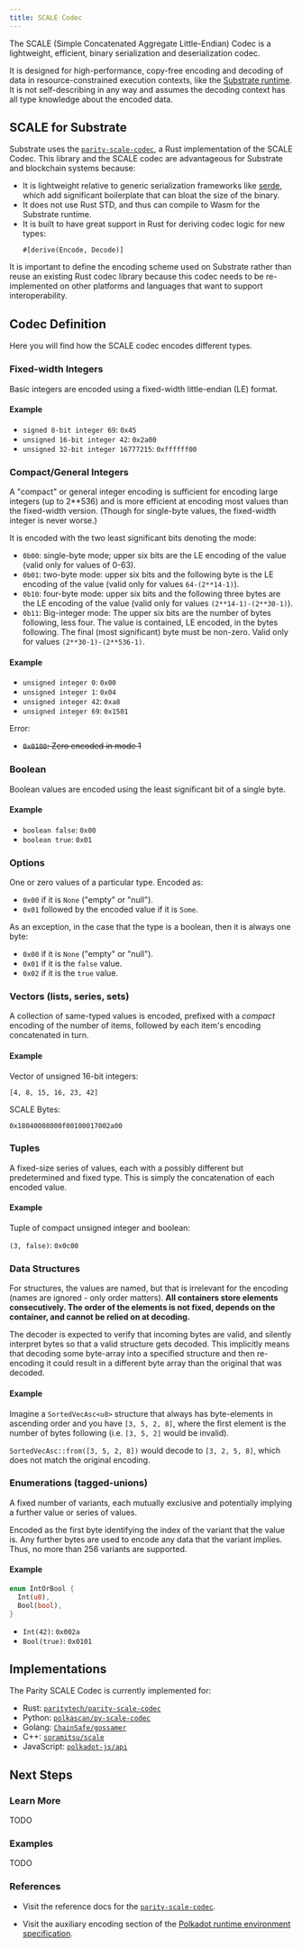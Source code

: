 ```yaml
---
title: SCALE Codec
---
```


The SCALE (Simple Concatenated Aggregate Little-Endian) Codec is a lightweight,
efficient, binary serialization and deserialization codec.

It is designed for high-performance, copy-free encoding and decoding of data in
resource-constrained execution contexts, like the [Substrate
runtime](conceptual/runtime/index.md). It is not self-describing in any way and
assumes the decoding context has all type knowledge about the encoded data.

## SCALE for Substrate

Substrate uses the
[`parity-scale-codec`](https://github.com/paritytech/parity-scale-codec), a Rust
implementation of the SCALE Codec. This library and the SCALE codec are
advantageous for Substrate and blockchain systems because:

* It is lightweight relative to generic serialization frameworks like
  [serde](https://serde.rs/), which add significant boilerplate that can bloat
  the size of the binary.
* It does not use Rust STD, and thus can compile to Wasm for the Substrate
  runtime.
* It is built to have great support in Rust for deriving codec logic for new
  types:
  ```
  #[derive(Encode, Decode)]
  ```

It is important to define the encoding scheme used on Substrate rather than
reuse an existing Rust codec library because this codec needs to be
re-implemented on other platforms and languages that want to support
interoperability.

## Codec Definition

Here you will find how the SCALE codec encodes different types.

### Fixed-width Integers

Basic integers are encoded using a fixed-width little-endian (LE) format.

#### Example

- `signed 8-bit integer 69`: `0x45`
- `unsigned 16-bit integer 42`: `0x2a00`
- `unsigned 32-bit integer 16777215`: `0xffffff00`

### Compact/General Integers

A "compact" or general integer encoding is sufficient for encoding large
integers (up to 2**536) and is more efficient at encoding most values than the
fixed-width version. (Though for single-byte values, the fixed-width integer is
never worse.)

It is encoded with the two least significant bits denoting the mode:

- `0b00`: single-byte mode; upper six bits are the LE encoding of the value
  (valid only for values of 0-63).
- `0b01`: two-byte mode: upper six bits and the following byte is the LE
  encoding of the value (valid only for values `64-(2**14-1)`).
- `0b10`: four-byte mode: upper six bits and the following three bytes are the
  LE encoding of the value (valid only for values `(2**14-1)-(2**30-1)`).
- `0b11`: Big-integer mode: The upper six bits are the number of bytes
  following, less four. The value is contained, LE encoded, in the bytes
  following. The final (most significant) byte must be non-zero. Valid only for
  values `(2**30-1)-(2**536-1)`.

#### Example

- `unsigned integer 0`: `0x00`
- `unsigned integer 1`: `0x04`
- `unsigned integer 42`: `0xa8`
- `unsigned integer 69`: `0x1501`

Error:

- ~~`0x0100`: Zero encoded in mode 1~~

### Boolean

Boolean values are encoded using the least significant bit of a single byte.

#### Example

- `boolean false`: `0x00`
- `boolean true`: `0x01`

### Options

One or zero values of a particular type. Encoded as:

- `0x00` if it is `None` ("empty" or "null").
- `0x01` followed by the encoded value if it is `Some`.

As an exception, in the case that the type is a boolean, then it is always one
byte:

- `0x00` if it is `None` ("empty" or "null").
- `0x01` if it is the `false` value.
- `0x02` if it is the `true` value.

### Vectors (lists, series, sets)

A collection of same-typed values is encoded, prefixed with a *compact* encoding
of the number of items, followed by each item's encoding concatenated in turn.

#### Example

Vector of unsigned 16-bit integers:

```
[4, 8, 15, 16, 23, 42]
```

SCALE Bytes:

```
0x18040008000f00100017002a00
```

### Tuples

A fixed-size series of values, each with a possibly different but predetermined
and fixed type. This is simply the concatenation of each encoded value. 

#### Example

Tuple of compact unsigned integer and boolean:

`(3, false)`: `0x0c00`

### Data Structures

For structures, the values are named, but that is irrelevant for the encoding (names are ignored - 
only order matters). **All containers store elements consecutively. The order of the elements is not 
fixed, depends on the container, and cannot be relied on at decoding.**

The decoder is expected to verify that incoming bytes are valid, and silently interpret bytes so 
that a valid structure gets decoded. This implicitly means that decoding some byte-array into a 
specified structure and then re-encoding it could result in a different byte array than the 
original that was decoded.

#### Example

Imagine a `SortedVecAsc<u8>` structure that always has byte-elements in ascending order and you 
have `[3, 5, 2, 8]`, where the first element is the number of bytes following (i.e. `[3, 5, 2]` 
would be invalid).

`SortedVecAsc::from([3, 5, 2, 8])` would decode to `[3, 2, 5, 8]`, which does not match the 
original encoding.

### Enumerations (tagged-unions)

A fixed number of variants, each mutually exclusive and potentially implying a
further value or series of values.

Encoded as the first byte identifying the index of the variant that the value
is. Any further bytes are used to encode any data that the variant implies.
Thus, no more than 256 variants are supported.

#### Example

```rust
enum IntOrBool {
  Int(u8),
  Bool(bool),
}
```

- `Int(42)`: `0x002a`
- `Bool(true)`: `0x0101`

## Implementations

The Parity SCALE Codec is currently implemented for:

* Rust:
  [`paritytech/parity-scale-codec`](https://github.com/paritytech/parity-scale-codec)
* Python:
  [`polkascan/py-scale-codec`](https://github.com/polkascan/py-scale-codec)
* Golang: [`ChainSafe/gossamer`](https://github.com/ChainSafe/gossamer)
* C++: [`soramitsu/scale`](https://github.com/soramitsu/scale)
* JavaScript: [`polkadot-js/api`](https://github.com/polkadot-js/api)

## Next Steps

### Learn More

TODO

### Examples

TODO

### References

* Visit the reference docs for the
  [`parity-scale-codec`](https://substrate.dev/rustdocs/master/parity_scale_codec/index.html).

* Visit the auxiliary encoding section of the [Polkadot runtime environment
  specification](https://github.com/w3f/polkadot-spec/blob/master/runtime-environment-spec/polkadot_re_spec.pdf).

